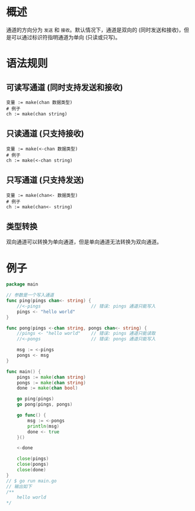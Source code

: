 # 概述
通道的方向分为 `发送` 和 `接收`。默认情况下，通道是双向的 (同时发送和接收)，但是可以通过标识符指明通道为单向 (只读或只写)。

# 语法规则
## 可读写通道 (同时支持发送和接收)
```shell
变量 := make(chan 数据类型)
# 例子
ch := make(chan string)
```

## 只读通道 (只支持接收)
```shell
变量 := make(<-chan 数据类型)
# 例子
ch := make(<-chan string)
```

## 只写通道 (只支持发送)
```shell
变量 := make(chan<- 数据类型)
# 例子
ch := make(chan<- string)
```

## 类型转换
双向通道可以转换为单向通道，但是单向通道无法转换为双向通道。

# 例子

```go
package main

// 参数是一个写入通道
func ping(pings chan<- string) {
	//<-pings					// 错误: pings 通道只能写入
	pings <- "hello world"
}

func pong(pings <-chan string, pongs chan<- string) {
	//pings <- "hello world"	// 错误: pings 通道只能读取
	//<-pongs 					// 错误: pongs 通道只能写入

	msg := <-pings
	pongs <- msg
}

func main() {
	pings := make(chan string)
	pongs := make(chan string)
	done := make(chan bool)

	go ping(pings)
	go pong(pings, pongs)

	go func() {
		msg := <-pongs
		println(msg)
		done <- true
	}()

	<-done

	close(pings)
	close(pongs)
	close(done)
}
// $ go run main.go
// 输出如下
/**
    hello world
*/
```